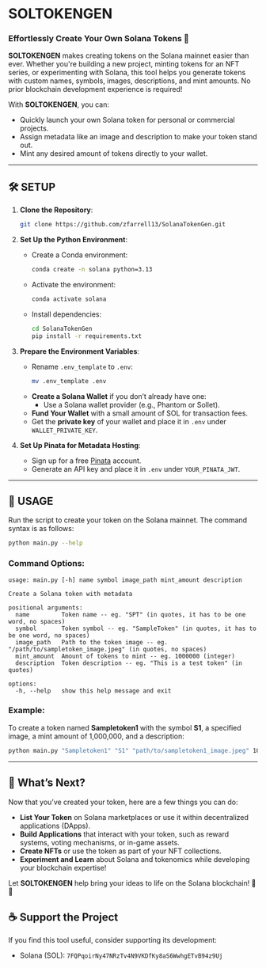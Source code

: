 # SOLTOKENGEN

### Effortlessly Create Your Own Solana Tokens 🌟

**SOLTOKENGEN** makes creating tokens on the Solana mainnet easier than ever. Whether you're building a new project, minting tokens for an NFT series, or experimenting with Solana, this tool helps you generate tokens with custom names, symbols, images, descriptions, and mint amounts. No prior blockchain development experience is required!

With **SOLTOKENGEN**, you can:
- Quickly launch your own Solana token for personal or commercial projects.
- Assign metadata like an image and description to make your token stand out.
- Mint any desired amount of tokens directly to your wallet.

---

## 🛠️ SETUP

1. **Clone the Repository**:
   ```bash
   git clone https://github.com/zfarrell13/SolanaTokenGen.git
   ```
   
2. **Set Up the Python Environment**:
   - Create a Conda environment:
     ```bash
     conda create -n solana python=3.13
     ```
   - Activate the environment:
     ```bash
     conda activate solana
     ```
   - Install dependencies:
     ```bash
     cd SolanaTokenGen
     pip install -r requirements.txt
     ```

3. **Prepare the Environment Variables**:
   - Rename `.env_template` to `.env`:
     ```bash
     mv .env_template .env
     ```
   - **Create a Solana Wallet** if you don’t already have one:
     - Use a Solana wallet provider (e.g., Phantom or Sollet).
   - **Fund Your Wallet** with a small amount of SOL for transaction fees.
   - Get the **private key** of your wallet and place it in `.env` under `WALLET_PRIVATE_KEY`.

4. **Set Up Pinata for Metadata Hosting**:
   - Sign up for a free [Pinata](https://www.pinata.cloud/) account.
   - Generate an API key and place it in `.env` under `YOUR_PINATA_JWT`.

---

## 🚀 USAGE

Run the script to create your token on the Solana mainnet. The command syntax is as follows:

```bash
python main.py --help
```

### Command Options:
```text
usage: main.py [-h] name symbol image_path mint_amount description

Create a Solana token with metadata

positional arguments:
  name         Token name -- eg. "SPT" (in quotes, it has to be one word, no spaces)
  symbol       Token symbol -- eg. "SampleToken" (in quotes, it has to be one word, no spaces)
  image_path   Path to the token image -- eg. "/path/to/sampletoken_image.jpeg" (in quotes, no spaces)
  mint_amount  Amount of tokens to mint -- eg. 1000000 (integer)
  description  Token description -- eg. "This is a test token" (in quotes)

options:
  -h, --help   show this help message and exit
```

### Example:
To create a token named **Sampletoken1** with the symbol **S1**, a specified image, a mint amount of 1,000,000, and a description:

```bash
python main.py "Sampletoken1" "S1" "path/to/sampletoken1_image.jpeg" 1000000 "This is a test token"
```

---

## 🎉 What’s Next?

Now that you’ve created your token, here are a few things you can do:
- **List Your Token** on Solana marketplaces or use it within decentralized applications (DApps).
- **Build Applications** that interact with your token, such as reward systems, voting mechanisms, or in-game assets.
- **Create NFTs** or use the token as part of your NFT collections.
- **Experiment and Learn** about Solana and tokenomics while developing your blockchain expertise!

Let **SOLTOKENGEN** help bring your ideas to life on the Solana blockchain! 🚀✨

## ☕ Support the Project

If you find this tool useful, consider supporting its development:

- Solana (SOL): `7FQPqoirNy47NRzTv4N9VKDfKy8aS6WwhgETvB94z9Uj`
